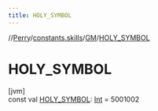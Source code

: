 ```yaml
---
title: HOLY_SYMBOL
---
```

//[Perry](../../../index.html)/[constants.skills](../index.html)/[GM](index.html)/[HOLY_SYMBOL](-h-o-l-y_-s-y-m-b-o-l.html)



# HOLY_SYMBOL



[jvm]\
const val [HOLY_SYMBOL](-h-o-l-y_-s-y-m-b-o-l.html): [Int](https://kotlinlang.org/api/latest/jvm/stdlib/kotlin/-int/index.html) = 5001002




